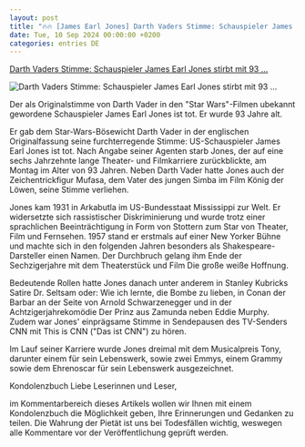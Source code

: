```yaml
---
layout: post
title: "🔥🔥 [James Earl Jones] Darth Vaders Stimme: Schauspieler James Earl Jones stirbt mit 93 ..."
date: Tue, 10 Sep 2024 00:00:00 +0200
categories: entries DE
---
```

[Darth Vaders Stimme: Schauspieler James Earl Jones stirbt mit 93 ...](https://www.zeit.de/kultur/film/2024-09/james-earl-jones-darth-vader-stimme-tod-93)

![Darth Vaders Stimme: Schauspieler James Earl Jones stirbt mit 93 ...](https://img.zeit.de/kultur/film/2024-09/james-earl-jones-tod-mit-93-bild-2/wide__1300x731)

Der als Originalstimme von Darth Vader in den "Star Wars"-Filmen ubekannt gewordene Schauspieler James Earl Jones ist tot. Er wurde 93 Jahre alt.

Er gab dem Star-Wars-Bösewicht Darth Vader in der englischen Originalfassung seine furchterregende Stimme: US-Schauspieler James Earl Jones ist tot. Nach Angabe seiner Agenten starb Jones, der auf eine sechs Jahrzehnte lange Theater- und Filmkarriere zurückblickte, am Montag im Alter von 93 Jahren. Neben Darth Vader hatte Jones auch der Zeichentrickfigur Mufasa, dem Vater des jungen Simba im Film König der Löwen, seine Stimme verliehen.

Jones kam 1931 in Arkabutla im US-Bundesstaat Mississippi zur Welt. Er widersetzte sich rassistischer Diskriminierung und wurde trotz einer sprachlichen Beeinträchtigung in Form von Stottern zum Star von Theater, Film und Fernsehen. 1957 stand er erstmals auf einer New Yorker Bühne und machte sich in den folgenden Jahren besonders als Shakespeare-Darsteller einen Namen. Der Durchbruch gelang ihm Ende der Sechzigerjahre mit dem Theaterstück und Film Die große weiße Hoffnung.

Bedeutende Rollen hatte Jones danach unter anderem in Stanley Kubricks Satire Dr. Seltsam oder: Wie ich lernte, die Bombe zu lieben, in Conan der Barbar an der Seite von Arnold Schwarzenegger und in der Achtzigerjahrekomödie Der Prinz aus Zamunda neben Eddie Murphy. Zudem war Jones' einprägsame Stimme in Sendepausen des TV-Senders CNN mit This is CNN ("Das ist CNN") zu hören.



Im Lauf seiner Karriere wurde Jones dreimal mit dem Musicalpreis Tony, darunter einem für sein Lebenswerk, sowie zwei Emmys, einem Grammy sowie dem Ehrenoscar für sein Lebenswerk ausgezeichnet.

Kondolenzbuch Liebe Leserinnen und Leser,

im Kommentarbereich dieses Artikels wollen wir Ihnen mit einem Kondolenzbuch die Möglichkeit geben, Ihre Erinnerungen und Gedanken zu teilen. Die Wahrung der Pietät ist uns bei Todesfällen wichtig, weswegen alle Kommentare vor der Veröffentlichung geprüft werden.






